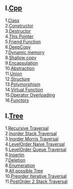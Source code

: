 **I.[Cpp](/Cpp/)**
---
1.[Class](/Cpp/class.cpp)<br>
2.[Constructor](/Cpp/constructor.cpp)<br>
3.[Destructor](/Cpp/destructor.cpp)<br>
4.[This Pointer](/Cpp/thisptr.cpp)<br>
5.[Friend Function](/Cpp/friendfunc.cpp)<br>
6.[DeepCopy](/Cpp/deepcpy.cpp)<br>
7.[Dynamic memory](/Cpp/dynamicmemoryC.cpp)<br>
8.[Shallow copy](/Cpp/shallowcpy.cpp)<br>
9.[Encapsulation](/Cpp/encapsulation.cpp)<br>
10.[Abstraction](/Cpp/abstraction.cpp)<br>
11.[Union](/Cpp/union.cpp)<br>
12.[Structure](/Cpp/structure.cpp)<br>
13.[Polymorphism](/Cpp/polymorphism.cpp)<br>
14.[Virtual Function](/Cpp/virtualfunction.cpp)<br>
15.[Operator Overloading](/Cpp/operatoroverloading.cpp)<br>
16.[Functors](/Cpp/functors.cpp)<br>

**I.[Tree](/Tree/)**
---
1.[Recursive Traversal](/Tree/1.cpp)<br>
2.[Inorder Stack Traversal](/Tree/2.cpp)<br>
3.[Inorder Morris Traversal](/Tree/3.cpp)<br>
4.[LevelOrder Naive Traversal](/Tree/4.cpp)<br>
5.[LevelOrder Queue Traversal](/Tree/5.cpp)<br>
6.[Insertin](/Tree/6.cpp)<br>
7.[Deletion](/Tree/7.cpp)<br>
8.[Enumeration](/Tree/8.cpp)<br>
9.[All possible Tree](/Tree/9.cpp)<br>
10.[Preorder Iterative Traversal](/Tree/10.cpp)<br>
11.[PostOrder 2 Stack Traversal](/Tree/11.cpp)<br>


